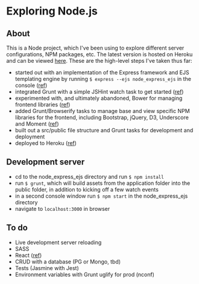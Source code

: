 # Exploring Node.js

## About
This is a Node project, which I've been using to explore different server configurations, NPM packages, etc. The latest version is hosted on Heroku and can be viewed [here](https://node-express-ejs.herokuapp.com/). These are the high-level steps I've taken thus far:

* started out with an implementation of the Express framework and EJS templating engine by running `$ express --ejs node_express_ejs` in the console ([ref](https://www.thenewboston.com/videos.php?cat=355))
* integrated Grunt with a simple JSHint watch task to get started ([ref](https://www.youtube.com/watch?v=7YFzYrllHkI))
* experimented with, and ultimately abandoned, Bower for managing frontend libraries ([ref](https://medium.com/@nickheiner/why-my-team-uses-npm-instead-of-bower-eecfe1b9afcb#.eui39e8vb))
* added Grunt/Browserify tasks to manage base and view specific NPM libraries for the frontend, including Bootstrap, jQuery, D3, Underscore and Moment ([ref](http://codeofrob.com/entries/grunt+browserify+npm+application=success.html))
* built out a src/public file structure and Grunt tasks for development and deployment
* deployed to Heroku ([ref](https://devcenter.heroku.com/articles/getting-started-with-nodejs#introduction))

## Development server
* cd to the node_express_ejs directory and run `$ npm install`
* run `$ grunt`, which will build assets from the application folder into the public folder, in addition to kicking off a few watch events
* in a second console window run `$ npm start` in the node_express_ejs directory
* navigate to `localhost:3000` in browser

## To do
* Live development server reloading
* SASS
* React ([ref](https://blog.risingstack.com/the-react-way-getting-started-tutorial/))
* CRUD with a database (PG or Mongo, tbd)
* Tests (Jasmine with Jest)
* Environment variables with Grunt uglify for prod (nconf)

